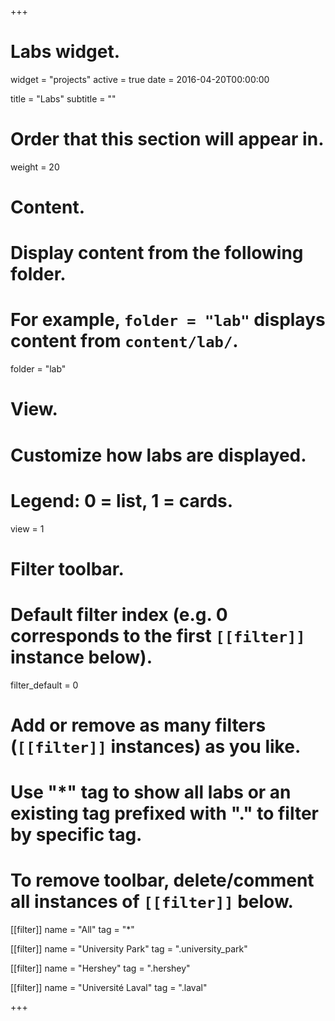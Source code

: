 +++
# Labs widget.
widget = "projects"
active = true
date = 2016-04-20T00:00:00

title = "Labs"
subtitle = ""

# Order that this section will appear in.
weight = 20

# Content.
# Display content from the following folder.
# For example, `folder = "lab"` displays content from `content/lab/`.
folder = "lab"

# View.
# Customize how labs are displayed.
# Legend: 0 = list, 1 = cards.
view = 1

# Filter toolbar.

# Default filter index (e.g. 0 corresponds to the first `[[filter]]` instance below).
filter_default = 0

# Add or remove as many filters (`[[filter]]` instances) as you like.
# Use "*" tag to show all labs or an existing tag prefixed with "." to filter by specific tag.
# To remove toolbar, delete/comment all instances of `[[filter]]` below.
[[filter]]
  name = "All"
  tag = "*"

[[filter]]
  name = "University Park"
  tag = ".university_park"

[[filter]]
  name = "Hershey"
  tag = ".hershey"

[[filter]]
  name = "Université Laval"
  tag = ".laval"

+++

